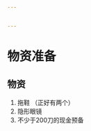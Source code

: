 ```yaml
---


---
```


<h1 id="物资准备">物资准备</h1>
<h2 id="物资">物资</h2>
<ol>
<li>拖鞋 （正好有两个）</li>
<li>隐形眼镜</li>
<li>不少于200刀的现金预备</li>
</ol>

